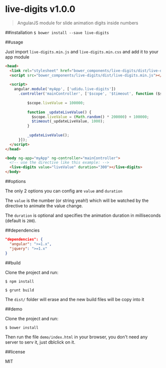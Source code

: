 # live-digits v1.0.0
> AngularJS module for slide animation digits inside numbers

##installation
`$ bower install --save live-digits`

##usage

Just import `live-digits.min.js` and `live-digits.min.css` and add it to your app module

```html
<head>
  <link rel="stylesheet" href="bower_components/live-digits/dist/live-digits.css" />
  <script src="bower_components/live-digits/dist/live-digits.min.js"></script>
  
  <script>
    angular.module('myApp', ['udidu.live-digits'])
      .controller('mainController', ['$scope', '$timeout', function ($scope, $timeout) {
          
          $scope.liveValue = 100000;
          
          function _updateLiveValue() {
            $scope.liveValue = (Math.random() * 200000) + 100000;
            $timeout(_updateLiveValue, 1000);
          }
          
          _updateLiveValue();
      }]);
  </script>
</head>

<body ng-app="myApp" ng-controller="mainController">
  <!-- use the directive like this example: -->
  <live-digits value="liveValue" duration="300"></live-digits>
</body>

```

##options

The only 2 options you can config are `value` and `duration`

The `value` is the number (or string yeah!) which will be watched by the directive
to animate the value change.

The `duration` is optional and specifies the animation duration in milliseconds (default is `200`).

##dependencies

```json
"dependencies": {
  "angular": ">=1.x",
  "jquery": ">=1.x"
}
```

##build

Clone the project and run:

```
$ npm install

$ grunt build
```

The `dist/` folder will erase and the new build files will be copy into it


##demo

Clone the project and run:

```
$ bower install
```

Then run the file `demo/index.html` in your browser, you don't need any server to serv it, just dblclick on it.

##license

MIT

